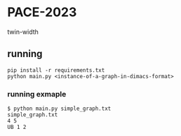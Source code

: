 # PACE-2023
twin-width
## running
```
pip install -r requirements.txt
python main.py <instance-of-a-graph-in-dimacs-format>
```
### running exmaple
```
$ python main.py simple_graph.txt
simple_graph.txt
4 5
UB 1 2
```
